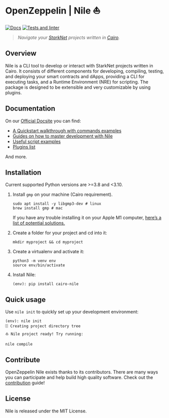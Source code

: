 # OpenZeppelin | Nile ⛵

[![Docs](https://img.shields.io/badge/docs-%F0%9F%93%84-blue)](https://docs.openzeppelin.com/nile)
[![Tests and linter](https://github.com/OpenZeppelin/nile/actions/workflows/ci.yml/badge.svg)](https://github.com/OpenZeppelin/nile/actions/workflows/ci.yml)

> _Navigate your [StarkNet](https://www.cairo-lang.org/docs/hello_starknet/index.html) projects written in [Cairo](https://cairo-lang.org)._

## Overview

Nile is a CLI tool to develop or interact with StarkNet projects written in Cairo. It consists of different components for developing, compiling, testing, and deploying your smart contracts and dApps, providing a CLI for executing tasks, and a Runtime Environment (NRE) for scripting. The package is designed to be extensible and very customizable by using plugins.

## Documentation

On our [Official Docsite](https://docs.openzeppelin.com/nile) you can find:

- [A Quickstart walkthrough with commands examples]()
- [Guides on how to master development with Nile]()
- [Useful script examples]()
- [Plugins list]()

And more.

## Installation

Current supported Python versions are >=3.8 and <3.10.

1. Install `gmp` on your machine (Cairo requirement).

    ```
    sudo apt install -y libgmp3-dev # linux
    brew install gmp # mac
    ```

    If you have any trouble installing it on your Apple M1 computer, [here’s a list of potential solutions.](https://github.com/OpenZeppelin/nile/issues/22)


2. Create a folder for your project and cd into it:

    ```
    mkdir myproject && cd myproject
    ```

3. Create a virtualenv and activate it:

    ```
    python3 -m venv env
    source env/bin/activate
    ```

4. Install Nile:

    ```
    (env): pip install cairo-nile
    ```

## Quick usage

Use `nile init` to quickly set up your development environment:

```
(env): nile init
🗄 Creating project directory tree
⛵️ Nile project ready! Try running:

nile compile
```

## Contribute

OpenZeppelin Nile exists thanks to its contributors. There are many ways you can participate and help build high quality software. Check out the [contribution](CONTRIBUTING.md) guide!

## License

Nile is released under the MIT License.
